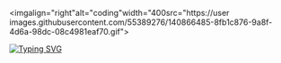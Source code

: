

<imgalign="right"alt="coding"width="400src="https://user images.githubusercontent.com/55389276/140866485-8fb1c876-9a8f-4d6a-98dc-08c4981eaf70.gif">



[![Typing SVG](https://readme-typing-svg.demolab.com?font=Fira+Code&pause=1000&color=F7183B&background=001A048A&width=435&lines=WELCOME+TO+ALI+KHAN+TIMELINE++%F0%9F%98%8D;NOW+YOU+CAN+FOLLOW+ME+%E2%9D%A4%EF%B8%8F+)](https://git.io/typing-svg)

















